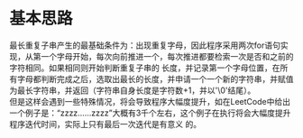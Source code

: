 # 基本思路
最长重复子串产生的最基础条件为：出现重复字母，因此程序采用两次for语句实现，从第一个字母开始，每次向前推进一个，每次推进都要检索一次是否和之前的字符相同。如果相同则开始判断重复子串的
长度，并记录第一个字母位置，在所有字母都判断完成之后，选取出最长的长度，并申请一个一个新的字符串，并赋值为最长字符串，并返回（字符串自身长度是字符数+1，并以'\0'结尾）。<br>
但是这样会遇到一些特殊情况，将会导致程序大幅度提升，如在LeetCode中给出一个例子是：“zzzz……zzzz”大概有3千个左右，这个例子在执行将会大幅度提升程序迭代时间，实际上只有最后一次迭代是有意义
的。
